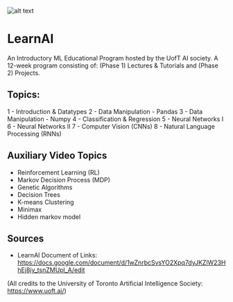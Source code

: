 ![alt text](https://static.wixstatic.com/media/8f6d2f_a3d012b6a8254c5494ee81979ed84e8b~mv2.png/v1/fill/w_202,h_80,al_c,q_85,usm_0.66_1.00_0.01/uoftaishort_i.webpraw=true)
# LearnAI
An Introductory ML Educational Program hosted by the UofT AI society. A 12-week program consisting of: (Phase 1) Lectures & Tutorials and (Phase 2) Projects.


## Topics:

1 - Introduction & Datatypes
2 - Data Manipulation - Pandas
3 - Data Manipulation - Numpy
4 - Classification & Regression
5 - Neural Networks I
6 - Neural Networks II
7 - Computer Vision (CNNs)
8 - Natural Language Processing (RNNs)

## Auxiliary Video Topics

- Reinforcement Learning (RL)
- Markov Decision Process (MDP)
- Genetic Algorithms
- Decision Trees
- K-means Clustering
- Minimax
- Hidden markov model


## Sources
- LearnAI Document of Links: https://docs.google.com/document/d/1wZnrbcSvsYO2Xpq7dyJKZlW23HhEj8jy_tsnZMUpl_A/edit

(All credits to the University of Toronto Artificial Intelligence Society: https://www.uoft.ai/)
